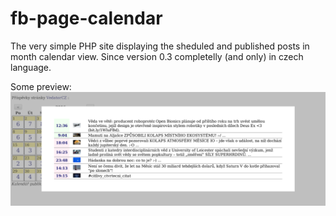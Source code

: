 # fb-page-calendar
The very simple PHP site displaying the sheduled and published posts in month calendar view. Since version 0.3 completelly (and only) in czech language.

Some preview:
![preview image](https://github.com/martlin2cz/fb-page-calendar/blob/master/preview.png)
